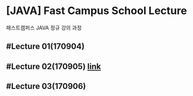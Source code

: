 # [JAVA] Fast Campus School Lecture

패스트캠퍼스 JAVA 정규 강의 과정

## #Lecture 01(170904)

## #Lecture 02(170905) [link](https://github.com/RicheyHans/-JAVA-FC_School_Lecture/blob/master/Lecture/Lecture02_170905/lecture02_170905.md)

## #Lecture 03(170906)

